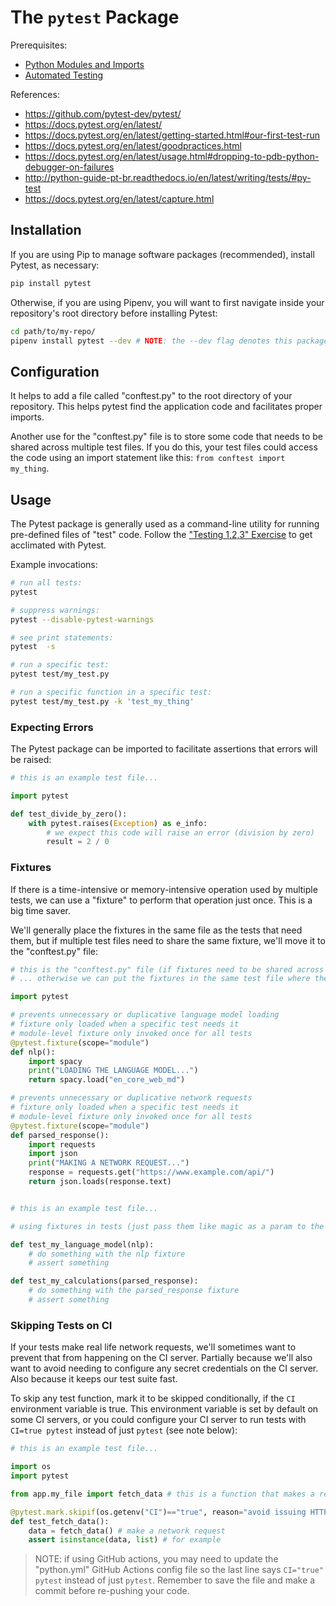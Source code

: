 # The `pytest` Package

Prerequisites:
  + [Python Modules and Imports](./../modules/README.md)
  + [Automated Testing](./../../software/testing.md)


References:

  + https://github.com/pytest-dev/pytest/
  + https://docs.pytest.org/en/latest/
  + https://docs.pytest.org/en/latest/getting-started.html#our-first-test-run
  + https://docs.pytest.org/en/latest/goodpractices.html
  + https://docs.pytest.org/en/latest/usage.html#dropping-to-pdb-python-debugger-on-failures
  + http://python-guide-pt-br.readthedocs.io/en/latest/writing/tests/#py-test
  + https://docs.pytest.org/en/latest/capture.html

## Installation

If you are using Pip to manage software packages (recommended), install Pytest, as necessary:

```sh
pip install pytest
```

Otherwise, if you are using Pipenv, you will want to first navigate inside your repository's root directory before installing Pytest:

```sh
cd path/to/my-repo/
pipenv install pytest --dev # NOTE: the --dev flag denotes this package will be used in development only
```

## Configuration

It helps to add a file called "conftest.py" to the root directory of your repository. This helps pytest find the application code and facilitates proper imports.

Another use for the "conftest.py" file is to store some code that needs to be shared across multiple test files. If you do this, your test files could access the code using an import statement like this: `from conftest import my_thing`.

## Usage

The Pytest package is generally used as a command-line utility for running pre-defined files of "test" code. Follow the ["Testing 1,2,3" Exercise](./../../../exercises/testing-123/README.md) to get acclimated with Pytest.


Example invocations:

```sh
# run all tests:
pytest

# suppress warnings:
pytest --disable-pytest-warnings

# see print statements:
pytest  -s

# run a specific test:
pytest test/my_test.py

# run a specific function in a specific test:
pytest test/my_test.py -k 'test_my_thing'
```

### Expecting Errors

The Pytest package can be imported to facilitate assertions that errors will be raised:

```py
# this is an example test file...

import pytest

def test_divide_by_zero():
    with pytest.raises(Exception) as e_info:
        # we expect this code will raise an error (division by zero)
        result = 2 / 0
```

### Fixtures

If there is a time-intensive or memory-intensive operation used by multiple tests, we can use a "fixture" to perform that operation just once. This is a big time saver.

We'll generally place the fixtures in the same file as the tests that need them, but if multiple test files need to share the same fixture, we'll move it to the "conftest.py" file:

```py
# this is the "conftest.py" file (if fixtures need to be shared across multiple test files), 
# ... otherwise we can put the fixtures in the same test file where they are being used 

import pytest

# prevents unnecessary or duplicative language model loading
# fixture only loaded when a specific test needs it
# module-level fixture only invoked once for all tests
@pytest.fixture(scope="module")
def nlp():
    import spacy
    print("LOADING THE LANGUAGE MODEL...")
    return spacy.load("en_core_web_md")

# prevents unnecessary or duplicative network requests
# fixture only loaded when a specific test needs it
# module-level fixture only invoked once for all tests
@pytest.fixture(scope="module")
def parsed_response():
    import requests
    import json
    print("MAKING A NETWORK REQUEST...")
    response = requests.get("https://www.example.com/api/")
    return json.loads(response.text)

```


```py

# this is an example test file...

# using fixtures in tests (just pass them like magic as a param to the test function that needs them):

def test_my_language_model(nlp):
    # do something with the nlp fixture
    # assert something

def test_my_calculations(parsed_response):
    # do something with the parsed_response fixture
    # assert something
```


### Skipping Tests on CI

If your tests make real life network requests, we'll sometimes want to prevent that from happening on the CI server. Partially because we'll also want to avoid needing to configure any secret credentials on the CI server. Also because it keeps our test suite fast. 

To skip any test function, mark it to be skipped conditionally, if the `CI` environment variable is true. This environment variable is set by default on some CI servers, or you could configure your CI server to run tests with `CI=true pytest` instead of just `pytest` (see note below):

```py
# this is an example test file...

import os
import pytest

from app.my_file import fetch_data # this is a function that makes a real network request

@pytest.mark.skipif(os.getenv("CI")=="true", reason="avoid issuing HTTP requests on the CI server") # skips this test on CI
def test_fetch_data():
    data = fetch_data() # make a network request
    assert isinstance(data, list) # for example

```

> NOTE: if using GitHub actions, you may need to update the "python.yml" GitHub Actions config file so the last line says `CI="true" pytest` instead of just `pytest`. Remember to save the file and make a commit before re-pushing your code.
